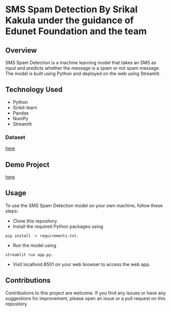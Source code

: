 # SMS Spam Detection By Srikal Kakula under the guidance of Edunet Foundation and the team 

## Overview
SMS Spam Detection is a machine learning model that takes an SMS as input and predicts whether the message is a spam or not spam message. The model is built using Python and deployed on the web using Streamlit.

## Technology Used
- Python
- Scikit-learn
- Pandas
- NumPy
- Streamlit

### Dataset 
[here](https://www.kaggle.com/datasets/uciml/sms-spam-collection-dataset)


## Demo Project
[here](https://www.kaggle.com/datasets/uciml/sms-spam-collection-dataset)

## Usage
To use the SMS Spam Detection model on your own machine, follow these steps:

+ Clone this repository.
+ Install the required Python packages using 
```
pip install -r requirements.txt.
```
+ Run the model using 
```
streamlit run app.py.
```
+ Visit localhost:8501 on your web browser to access the web app.

## Contributions
Contributions to this project are welcome. If you find any issues or have any suggestions for improvement, please open an issue or a pull request on this repository.


